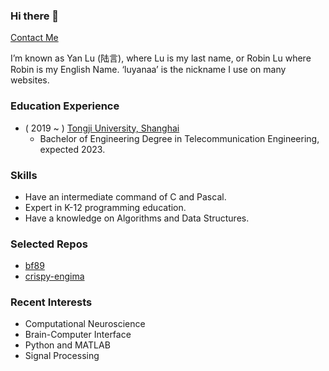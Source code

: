 ### Hi there 👋

[Contact Me](mailto:robinluaa@outlook.com)

I’m known as Yan Lu (陆言), where Lu is my last name, or Robin Lu where Robin is my English Name. ‘luyanaa’ is the nickname I use on many websites.   

### Education Experience
 - ( 2019 ~ ) [Tongji University, Shanghai](https://www.tongji.edu.cn/)
   - Bachelor of Engineering Degree in Telecommunication Engineering, expected 2023.

### Skills
 - Have an intermediate command of C and Pascal.   
 - Expert in K-12 programming education.   
 - Have a knowledge on Algorithms and Data Structures. 
 
### Selected Repos
 - [bf89](https://github.com/luyanaa/bf89)
 - [crispy-engima](https://github.com/luyanaa/crispy-enigma)

### Recent Interests
 - Computational Neuroscience
 - Brain-Computer Interface 
 - Python and MATLAB
 - Signal Processing
